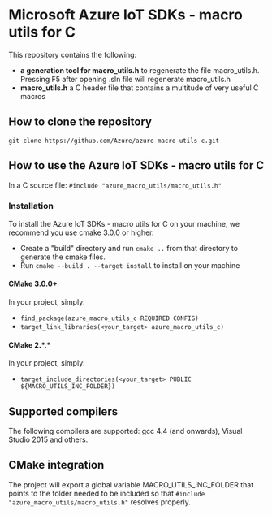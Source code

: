 # Microsoft Azure IoT SDKs - macro utils for C

This repository contains the following:
* **a generation tool for macro_utils.h** to regenerate the file macro_utils.h. Pressing F5 after opening .sln file will regenerate macro_utils.h
* **macro_utils.h** a C header file that contains a multitude of very useful C macros

## How to clone the repository

```
git clone https://github.com/Azure/azure-macro-utils-c.git 
```

## How to use the Azure IoT SDKs - macro utils for C

In a C source file: `#include "azure_macro_utils/macro_utils.h"`

### Installation

To install the Azure IoT SDKs - macro utils for C on your machine, we recommend you use cmake 3.0.0 or higher.

- Create a "build" directory and run `cmake ..` from that directory to generate the cmake files.
- Run `cmake --build . --target install` to install on your machine

#### CMake 3.0.0+
In your project, simply:
- `find_package(azure_macro_utils_c REQUIRED CONFIG)`
- `target_link_libraries(<your_target> azure_macro_utils_c)`

#### CMake 2.\*.\*
In your project, simply:
- `target_include_directories(<your_target> PUBLIC ${MACRO_UTILS_INC_FOLDER})`

## Supported compilers

The following compilers are supported: gcc 4.4 (and onwards), Visual Studio 2015 and others.

## CMake integration

The project will export a global variable MACRO_UTILS_INC_FOLDER that points to the folder needed to be included so that `#include "azure_macro_utils/macro_utils.h"` resolves properly.